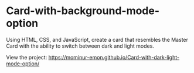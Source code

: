 # Card-with-background-mode-option
Using HTML, CSS, and JavaScript, create a card that resembles the Master Card with the ability to switch between dark and light modes.

View the project: https://mominur-emon.github.io/Card-with-dark-light-mode-option/
